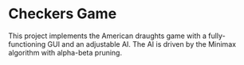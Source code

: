 # Checkers Game
This project implements the American draughts game with a fully-functioning GUI and an adjustable AI. The AI is driven by the Minimax algorithm with alpha-beta pruning. 
